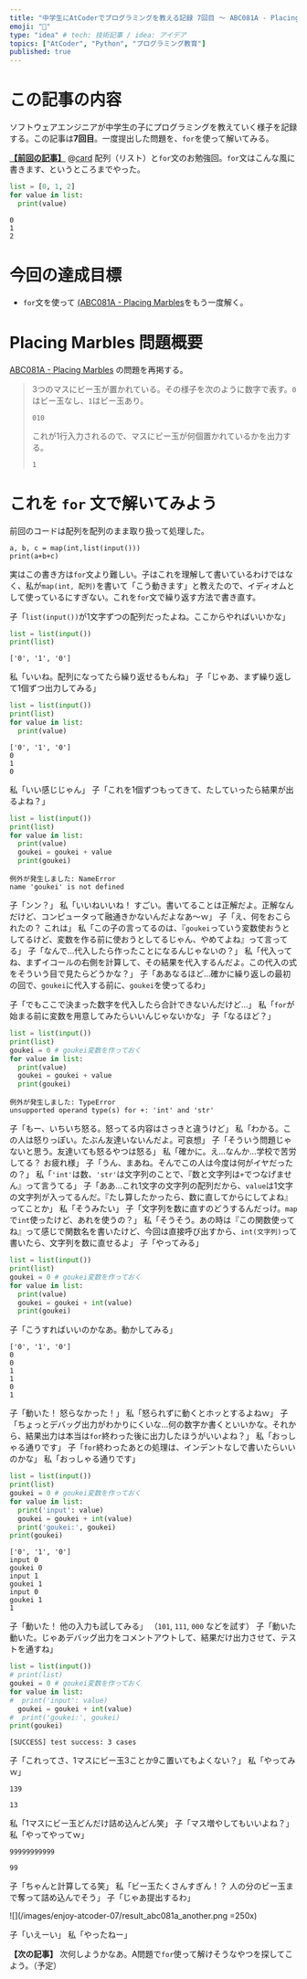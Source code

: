 ```yaml
---
title: "中学生にAtCoderでプログラミングを教える記録 7回目 〜 ABC081A - Placing Marbles を for文を使って解く"
emoji: "🐣"
type: "idea" # tech: 技術記事 / idea: アイデア
topics: ["AtCoder", "Python", "プログラミング教育"]
published: true
---
```

# この記事の内容
ソフトウェアエンジニアが中学生の子にプログラミングを教えていく様子を記録する。この記事は**7回目**。一度提出した問題を、`for`を使って解いてみる。

[**【前回の記事】**](https://zenn.dev/aromarious/articles/enjoy-atcoder-06)
@[card](https://zenn.dev/aromarious/articles/enjoy-atcoder-06)
配列（リスト）と`for`文のお勉強回。`for`文はこんな風に書きます、というところまでやった。
```python
list = [0, 1, 2]
for value in list:
  print(value)
```
```:結果
0
1
2
```

# 今回の達成目標
- `for`文を使って [(ABC081A - Placing Marbles](https://atcoder.jp/contests/abc081/tasks/abc081_a)をもう一度解く。

# Placing Marbles 問題概要
[ABC081A - Placing Marbles](https://atcoder.jp/contests/abc081/tasks/abc081_a) の問題を再掲する。

> 3つのマスにビー玉が置かれている。その様子を次のように数字で表す。`0`はビー玉なし、`1`はビー玉あり。
> ```:入力例
> 010
> ```
> これが1行入力されるので、マスにビー玉が何個置かれているかを出力する。
> ```:出力例
> 1
> ```

# これを `for` 文で解いてみよう
前回のコードは配列を配列のまま取り扱って処理した。

```python:前回のコード
a, b, c = map(int,list(input()))
print(a+b+c)
```
実はこの書き方は`for`文より難しい。子はこれを理解して書いているわけではなく、私が`map(int, 配列)`を書いて「こう動きます」と教えたので、イディオムとして使っているにすぎない。これを`for`文で繰り返す方法で書き直す。

子「`list(input())`が1文字ずつの配列だったよね。ここからやればいいかな」

```python
list = list(input())
print(list)
```
```:結果
['0', '1', '0']
```
私「いいね。配列になってたら繰り返せるもんね」
子「じゃあ、まず繰り返して1個ずつ出力してみる」
```python
list = list(input())
print(list)
for value in list:
  print(value)
```
```:結果
['0', '1', '0']
0
1
0
```
私「いい感じじゃん」
子「これを1個ずつもってきて、たしていったら結果が出るよね？」

```python
list = list(input())
print(list)
for value in list:
  print(value)
  goukei = goukei + value
  print(goukei)
```
```:結果
例外が発生しました: NameError
name 'goukei' is not defined
```
子「ンン？」
私「いいねいいね！ すごい。書いてることは正解だよ。正解なんだけど、コンピュータって融通きかないんだよなあ〜ｗ」
子「え、何をおこられたの？ これは」
私「この子の言ってるのは、『`goukei`っていう変数使おうとしてるけど、変数を作る前に使おうとしてるじゃん、やめてよね』って言ってる」
子「なんで…代入したら作ったことになるんじゃないの？」
私「代入ってね、まずイコールの右側を計算して、その結果を代入するんだよ。この代入の式をそういう目で見たらどうかな？」
子「ああなるほど…確かに繰り返しの最初の回で、`goukei`に代入する前に、`goukei`を使ってるわ」

子「でもここで決まった数字を代入したら合計できないんだけど…」
私「`for`が始まる前に変数を用意してみたらいいんじゃないかな」
子「なるほど？」

```python
list = list(input())
print(list)
goukei = 0 # goukei変数を作っておく
for value in list:
  print(value)
  goukei = goukei + value
  print(goukei)
```
```:結果
例外が発生しました: TypeError
unsupported operand type(s) for +: 'int' and 'str'
```
子「もー、いちいち怒る。怒ってる内容はさっきと違うけど」
私「わかる。この人は怒りっぽい。たぶん友達いないんだよ。可哀想」
子「そういう問題じゃないと思う。友達いても怒るやつは怒る」
私「確かに。え…なんか…学校で苦労してる？ お疲れ様」
子「うん、まあね。そんでこの人は今度は何がイヤだったの？」
私「`'int'`は数、`'str'`は文字列のことで、『数と文字列は`+`でつなげません』って言うてる」
子「ああ…これ1文字の文字列の配列だから、`value`は1文字の文字列が入ってるんだ。『たし算したかったら、数に直してからにしてよね』ってことか」
私「そうみたい」
子「文字列を数に直すのどうするんだっけ。`map`で`int`使ったけど、あれを使うの？」
私「そうそう。あの時は『この関数使ってね』って感じで関数名を書いたけど、今回は直接呼び出すから、`int(文字列)`って書いたら、文字列を数に直せるよ」
子「やってみる」

```python
list = list(input())
print(list)
goukei = 0 # goukei変数を作っておく
for value in list:
  print(value)
  goukei = goukei + int(value)
  print(goukei)
```
子「こうすればいいのかなあ。動かしてみる」

```:結果
['0', '1', '0']
0
0
1
1
0
1
```
子「動いた！ 怒らなかった！」
私「怒られずに動くとホッとするよねｗ」
子「ちょっとデバッグ出力がわかりにくいな…何の数字か書くといいかな。それから、結果出力は本当は`for`終わった後に出力したほうがいいよね？」
私「おっしゃる通りです」
子「`for`終わったあとの処理は、インデントなしで書いたらいいのかな」
私「おっしゃる通りです」
```python
list = list(input())
print(list)
goukei = 0 # goukei変数を作っておく
for value in list:
  print('input': value)
  goukei = goukei + int(value)
  print('goukei:', goukei)
print(goukei)
```
```:結果
['0', '1', '0']
input 0
goukei 0
input 1
goukei 1
input 0
goukei 1
1
```
子「動いた！ 他の入力も試してみる」
（`101`, `111`, `000` などを試す）
子「動いた動いた。じゃあデバッグ出力をコメントアウトして、結果だけ出力させて、テストを通すね」
```python
list = list(input())
# print(list)
goukei = 0 # goukei変数を作っておく
for value in list:
#  print('input': value)
  goukei = goukei + int(value)
#  print('goukei:', goukei)
print(goukei)
```
```:oj test の結果
[SUCCESS] test success: 3 cases
```

子「これってさ、1マスにビー玉3ことか9こ置いてもよくない？」
私「やってみｗ」

```:入力
139
```
```:出力
13
```

私「1マスにビー玉どんだけ詰め込んどん笑」
子「マス増やしてもいいよね？」
私「やってやってｗ」

```:入力
99999999999
```
```:出力
99
```
子「ちゃんと計算してる笑」
私「ビー玉たくさんすぎん！？ 人の分のビー玉まで奪って詰め込んでそう」
子「じゃあ提出するわ」

![](/images/enjoy-atcoder-07/result_abc081a_another.png =250x)

子「いえーい」
私「やったねー」

**【次の記事】** 次何しようかなあ。A問題で`for`使って解けそうなやつを探してこよう。（予定）
<!-- [**【次の記事】**](https://zenn.dev/aromarious/articles/enjoy-atcoder-08) -->
<!-- @[card](https://zenn.dev/aromarious/articles/enjoy-atcoder-08) -->
